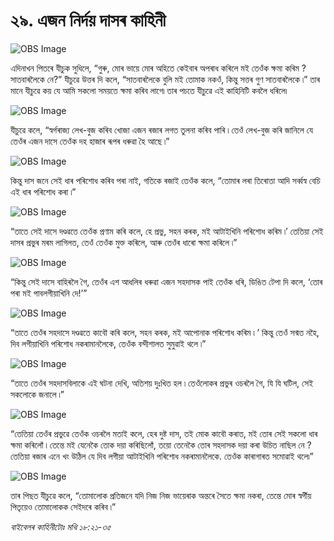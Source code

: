 # ২৯. এজন নিৰ্দয় দাসৰ কাহিনী

![OBS Image](https://cdn.door43.org/obs/jpg/360px/obs-en-29-01.jpg)

এদিনাখন পিতৰে যীচুক সুধিলে, “গুৰু, মোৰ ভায়ে মোৰ অহিতে কেইবাৰ অপৰাধ কৰিলে মই তেওঁক ক্ষমা কৰিম ? সাতবাৰলৈকে নে?” যীচুৱে উত্তৰ দি কলে, “সাতবাৰলৈকে বুলি মই তোমাক নকওঁ, কিন্তু সত্তৰ গুণ সাতবাৰলৈকে ৷” তাৰ মানে যীচুৱে কয় যে আমি সকলো সময়তে ক্ষমা কৰিব লাগে৷ তাৰ পচতে যীচুৱে এই কাহিনিটি কবলৈ ধৰিলে৷

![OBS Image](https://cdn.door43.org/obs/jpg/360px/obs-en-29-02.jpg)

যীচুৱে কলে, “স্বৰ্গৰাজ্য লেখ-বুজ কৰিব খোজা এজন ৰজাৰ লগত তুলনা কৰিব পাৰি ৷ তেওঁ লেখ-বুজ কৰি জানিলে যে তেওঁৰ এজন দাসে তেওঁক দহ হাজাৰ ৰূপৰ ধৰুৱা হৈ আছে ৷”

![OBS Image](https://cdn.door43.org/obs/jpg/360px/obs-en-29-03.jpg)

কিন্তু দাস জনে সেই ধাৰ পৰিশোধ কৰিব পৰা নাই, গতিকে ৰজাই তেওঁক কলে, “তোমাৰ লৰা তিৰোতা আদি সৰ্ব্বস্ব বেচি এই ধাৰ পৰিশোধ কৰা ৷” 

![OBS Image](https://cdn.door43.org/obs/jpg/360px/obs-en-29-04.jpg)

“তাতে সেই দাসে দণ্ডৱতে তেওঁক প্ৰণাম কৰি কলে, হে প্ৰভু, সহন কৰক, মই আটাইখিনি পৰিশোধ কৰিম ৷’ তেতিয়া সেই দাসৰ প্ৰভুৰ মৰম লাগিলত, তেওঁ তেওঁক মুক্ত কৰিলে, আৰু তেওঁৰ ধাৰো ক্ষমা কৰিলে ৷”

![OBS Image](https://cdn.door43.org/obs/jpg/360px/obs-en-29-05.jpg)

“কিন্তু সেই দাসে বাহিৰলৈ গৈ, তেওঁৰ এশ আধলিৰ ধৰুৱা এজন সহদাসক পাই তেওঁক ধৰি, ডিঙিত টেপা দি কলে, ‘তোৰ পৰা মই পাবলগীয়াখিনি দে!’”

![OBS Image](https://cdn.door43.org/obs/jpg/360px/obs-en-29-06.jpg)

“তাতে তেওঁৰ সহদাসে দণ্ডৱতে কাবৌ কৰি কলে, সহন কৰক, মই আপোনাক পৰিশোধ কৰিম ৷ ’ কিন্তু তেওঁ সন্মত নহৈ, দিব লগীয়াখিনি পৰিশোধ নকৰামানলৈকে, তেওঁক বন্দীশালত সুমুৱাই থলে ৷”

![OBS Image](https://cdn.door43.org/obs/jpg/360px/obs-en-29-07.jpg)

“তাতে তেওঁৰ সহদাসবিলাকে এই ঘটনা দেখি, অতিশয় দুঃখিত হল ৷ তেওঁলোকৰ প্ৰভুৰ ওচৰলৈ গৈ, যি যি ঘটিল, সেই সকলোকে জনালে ৷”

![OBS Image](https://cdn.door43.org/obs/jpg/360px/obs-en-29-08.jpg)

“তেতিয়া তেওঁৰ প্ৰভুৱে তেওঁক ওচৰলৈ মতাই কলে, হেৰ দুষ্ট দাস, তই মোক কাবৌ কৰাত, মই তোৰ সেই সকলো ধাৰ ক্ষমা কৰিলোঁ ৷ তেন্তে মই যেনেকৈ তোক দয়া কৰিছিলোঁ, তয়ো তেনেকৈ তোৰ সহদাসক দয়া কৰা উচিত নাছিল নে ?  তেতিয়া ৰজাৰ এনে খং উঠিল যে দিব লগীয়া আটাইখিনি পৰিশোধ নকৰামানলৈকে. তেওঁক কাৰাগাৰত সমোৱাই থলে৷”

![OBS Image](https://cdn.door43.org/obs/jpg/360px/obs-en-29-09.jpg)

তাৰ পিছত যীচুৱে কলে, “তোমালোক প্ৰতিজনে যদি নিজ নিজ ভায়েৰাক অন্তৰে সৈতে ক্ষমা নকৰা, তেন্তে মোৰ স্বৰ্গীয় পিতৃয়েও তোমালোকক সেইদৰে কৰিব ৷”

_বাইবেলৰ কাহিনীটোঃ মথি ১৮:২১-৩৫_

